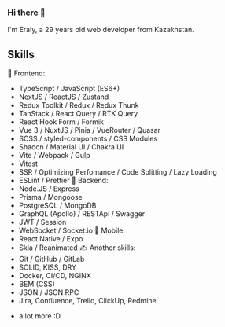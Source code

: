 ### Hi there 👋

I'm Eraly, a 29 years old web developer from Kazakhstan.

## Skills
🌝  Frontend:
- TypeScript / JavaScript (ES6+)
- NextJS / ReactJS / Zustand 
- Redux Toolkit / Redux / Redux Thunk 
- TanStack / React Query / RTK Query
- React Hook Form / Formik
- Vue 3 / NuxtJS / Pinia / VueRouter / Quasar 
- SCSS / styled-components / CSS Modules 
- Shadcn / Material UI / Chakra UI
- Vite / Webpack / Gulp 
- Vitest
- SSR / Optimizing Perfomance / Code Splitting / Lazy Loading
- ESLint / Prettier
🌚  Backend:
- Node.JS / Express
- Prisma / Mongoose
- PostgreSQL / MongoDB 
- GraphQL (Apollo) / RESTApi / Swagger
- JWT / Session 
- WebSocket  / Socket.io
📱  Mobile:
- React Native / Expo
- Skia / Reanimated
✍️  Another skills:
- Git / GitHub / GitLab
- SOLID, KISS, DRY
- Docker, CI/CD, NGINX
- BEM (CSS)
- JSON / JSON RPC
- Jira, Confluence, Trello, ClickUp, Redmine
+ a lot more :D



<!--
**Chambo015/chambo015** is a ✨ _special_ ✨ repository because its `README.md` (this file) appears on your GitHub profile.

Here are some ideas to get you started:

- 🔭 I’m currently working on ...
- 🌱 I’m currently learning ...
- 👯 I’m looking to collaborate on ...
- 🤔 I’m looking for help with ...
- 💬 Ask me about ...
- 📫 How to reach me: ...
- 😄 Pronouns: ...
- ⚡ Fun fact: ...
-->
